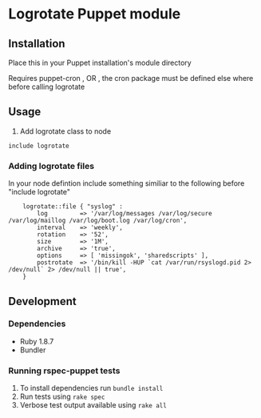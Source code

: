 # Logrotate Puppet module #

## Installation ##

Place this in your Puppet installation's module directory

Requires puppet-cron , OR , the cron package must be defined else where before calling logrotate

## Usage ##

1. Add logrotate class to node

```
include logrotate
```

### Adding logrotate files  ###

In your node defintion include something similiar to the following before "include logrotate"

```
    logrotate::file { "syslog" :
        log         => '/var/log/messages /var/log/secure /var/log/maillog /var/log/boot.log /var/log/cron',
        interval    => 'weekly',
        rotation    => '52',
        size        => '1M',
        archive     => 'true',
        options     => [ 'missingok', 'sharedscripts' ],
        postrotate  => '/bin/kill -HUP `cat /var/run/rsyslogd.pid 2> /dev/null` 2> /dev/null || true',
    }   
```

## Development ##

### Dependencies ###

* Ruby 1.8.7
* Bundler

### Running rspec-puppet tests ###

1. To install dependencies run `bundle install`
2. Run tests using `rake spec`
3. Verbose test output available using `rake all`
